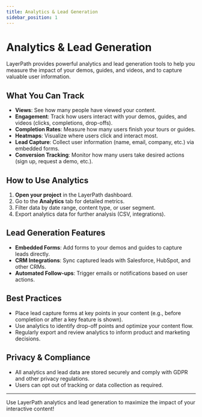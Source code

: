 ```yaml
---
title: Analytics & Lead Generation
sidebar_position: 1
---
```


# Analytics & Lead Generation

LayerPath provides powerful analytics and lead generation tools to help you measure the impact of your demos, guides, and videos, and to capture valuable user information.

## What You Can Track

- **Views**: See how many people have viewed your content.
- **Engagement**: Track how users interact with your demos, guides, and videos (clicks, completions, drop-offs).
- **Completion Rates**: Measure how many users finish your tours or guides.
- **Heatmaps**: Visualize where users click and interact most.
- **Lead Capture**: Collect user information (name, email, company, etc.) via embedded forms.
- **Conversion Tracking**: Monitor how many users take desired actions (sign up, request a demo, etc.).

## How to Use Analytics

1. **Open your project** in the LayerPath dashboard.
2. Go to the **Analytics** tab for detailed metrics.
3. Filter data by date range, content type, or user segment.
4. Export analytics data for further analysis (CSV, integrations).

## Lead Generation Features

- **Embedded Forms**: Add forms to your demos and guides to capture leads directly.
- **CRM Integrations**: Sync captured leads with Salesforce, HubSpot, and other CRMs.
- **Automated Follow-ups**: Trigger emails or notifications based on user actions.

## Best Practices

- Place lead capture forms at key points in your content (e.g., before completion or after a key feature is shown).
- Use analytics to identify drop-off points and optimize your content flow.
- Regularly export and review analytics to inform product and marketing decisions.

## Privacy & Compliance

- All analytics and lead data are stored securely and comply with GDPR and other privacy regulations.
- Users can opt out of tracking or data collection as required.

---

Use LayerPath analytics and lead generation to maximize the impact of your interactive content!

